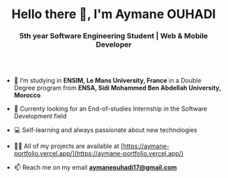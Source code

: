 <h1 align="center">Hello there 👋, <b>I'm Aymane OUHADI</b></h1>
<h3 align="center">5th year Software Engineering Student | Web & Mobile Developer</h3>

<br/><br/>

- 🌱 I’m studying in **ENSIM, Le Mans University, France** in a Double Degree program from **ENSA, Sidi Mohammed Ben Abdellah University, Morocco**

- 💼 Currenty looking for an End-of-studies Internship in the Software Development field

- 💻 Self-learning and always passionate about new technologies

- 👨‍💻 All of my projects are available at [https://aymane-portfolio.vercel.app/](https://aymane-portfolio.vercel.app/)

- 📫 Reach me on my email **aymaneouhadi17@gmail.com**

<br/><br/>
